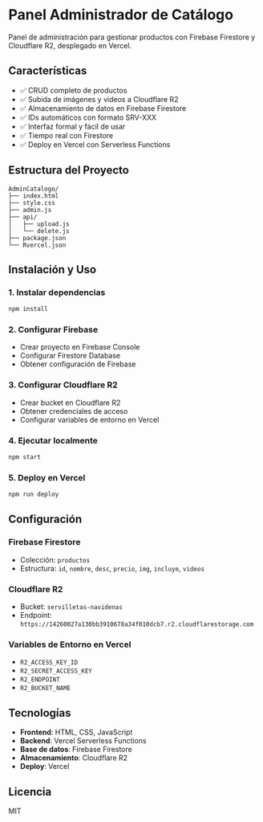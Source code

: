 # Panel Administrador de Catálogo

Panel de administración para gestionar productos con Firebase Firestore y Cloudflare R2, desplegado en Vercel.

## Características

- ✅ CRUD completo de productos
- ✅ Subida de imágenes y videos a Cloudflare R2
- ✅ Almacenamiento de datos en Firebase Firestore
- ✅ IDs automáticos con formato SRV-XXX
- ✅ Interfaz formal y fácil de usar
- ✅ Tiempo real con Firestore
- ✅ Deploy en Vercel con Serverless Functions

## Estructura del Proyecto

```
AdminCatalogo/
├── index.html          
├── style.css           
├── admin.js           
├── api/                
│   ├── upload.js       
│   └── delete.js       
├── package.json        
└── Rvercel.json        
```

## Instalación y Uso

### 1. Instalar dependencias
```bash
npm install
```

### 2. Configurar Firebase
- Crear proyecto en Firebase Console
- Configurar Firestore Database
- Obtener configuración de Firebase

### 3. Configurar Cloudflare R2
- Crear bucket en Cloudflare R2
- Obtener credenciales de acceso
- Configurar variables de entorno en Vercel

### 4. Ejecutar localmente
```bash
npm start
```

### 5. Deploy en Vercel
```bash
npm run deploy
```

## Configuración

### Firebase Firestore
- Colección: `productos`
- Estructura: `id`, `nombre`, `desc`, `precio`, `img`, `incluye`, `videos`

### Cloudflare R2
- Bucket: `servilletas-navidenas`
- Endpoint: `https://14260027a130bb3910678a34f010dcb7.r2.cloudflarestorage.com`

### Variables de Entorno en Vercel
- `R2_ACCESS_KEY_ID`
- `R2_SECRET_ACCESS_KEY`
- `R2_ENDPOINT`
- `R2_BUCKET_NAME`

## Tecnologías

- **Frontend**: HTML, CSS, JavaScript
- **Backend**: Vercel Serverless Functions
- **Base de datos**: Firebase Firestore
- **Almacenamiento**: Cloudflare R2
- **Deploy**: Vercel

## Licencia

MIT